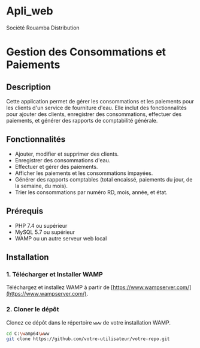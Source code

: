 # Apli_web
Société Rouamba Distribution 
# Gestion des Consommations et Paiements

## Description
Cette application permet de gérer les consommations et les paiements pour les clients d'un service de fourniture d'eau. Elle inclut des fonctionnalités pour ajouter des clients, enregistrer des consommations, effectuer des paiements, et générer des rapports de comptabilité générale.

## Fonctionnalités
- Ajouter, modifier et supprimer des clients.
- Enregistrer des consommations d'eau.
- Effectuer et gérer des paiements.
- Afficher les paiements et les consommations impayées.
- Générer des rapports comptables (total encaissé, paiements du jour, de la semaine, du mois).
- Trier les consommations par numéro RD, mois, année, et état.

## Prérequis
- PHP 7.4 ou supérieur
- MySQL 5.7 ou supérieur
- WAMP ou un autre serveur web local

## Installation

### 1. Télécharger et Installer WAMP
Téléchargez et installez WAMP à partir de [https://www.wampserver.com/](https://www.wampserver.com/).

### 2. Cloner le dépôt
Clonez ce dépôt dans le répertoire `www` de votre installation WAMP.

```bash
cd C:\wamp64\www
git clone https://github.com/votre-utilisateur/votre-repo.git

